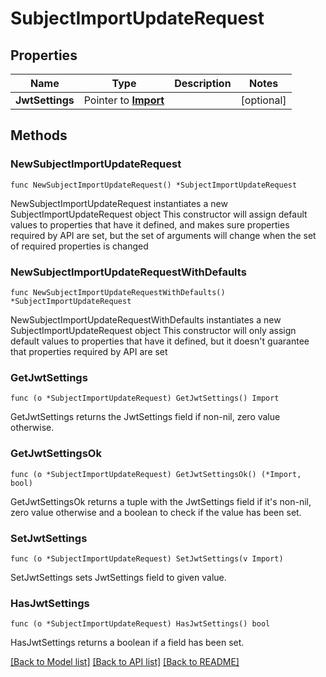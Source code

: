 # SubjectImportUpdateRequest

## Properties

Name | Type | Description | Notes
------------ | ------------- | ------------- | -------------
**JwtSettings** | Pointer to [**Import**](Import.md) |  | [optional] 

## Methods

### NewSubjectImportUpdateRequest

`func NewSubjectImportUpdateRequest() *SubjectImportUpdateRequest`

NewSubjectImportUpdateRequest instantiates a new SubjectImportUpdateRequest object
This constructor will assign default values to properties that have it defined,
and makes sure properties required by API are set, but the set of arguments
will change when the set of required properties is changed

### NewSubjectImportUpdateRequestWithDefaults

`func NewSubjectImportUpdateRequestWithDefaults() *SubjectImportUpdateRequest`

NewSubjectImportUpdateRequestWithDefaults instantiates a new SubjectImportUpdateRequest object
This constructor will only assign default values to properties that have it defined,
but it doesn't guarantee that properties required by API are set

### GetJwtSettings

`func (o *SubjectImportUpdateRequest) GetJwtSettings() Import`

GetJwtSettings returns the JwtSettings field if non-nil, zero value otherwise.

### GetJwtSettingsOk

`func (o *SubjectImportUpdateRequest) GetJwtSettingsOk() (*Import, bool)`

GetJwtSettingsOk returns a tuple with the JwtSettings field if it's non-nil, zero value otherwise
and a boolean to check if the value has been set.

### SetJwtSettings

`func (o *SubjectImportUpdateRequest) SetJwtSettings(v Import)`

SetJwtSettings sets JwtSettings field to given value.

### HasJwtSettings

`func (o *SubjectImportUpdateRequest) HasJwtSettings() bool`

HasJwtSettings returns a boolean if a field has been set.


[[Back to Model list]](../README.md#documentation-for-models) [[Back to API list]](../README.md#documentation-for-api-endpoints) [[Back to README]](../README.md)


